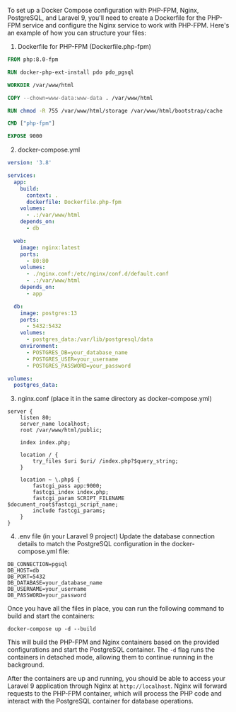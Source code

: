 To set up a Docker Compose configuration with PHP-FPM, Nginx, PostgreSQL, and Laravel 9, you'll need to create a Dockerfile for the PHP-FPM service and configure the Nginx service to work with PHP-FPM. Here's an example of how you can structure your files:

1. Dockerfile for PHP-FPM (Dockerfile.php-fpm)
```Dockerfile
FROM php:8.0-fpm

RUN docker-php-ext-install pdo pdo_pgsql

WORKDIR /var/www/html

COPY --chown=www-data:www-data . /var/www/html

RUN chmod -R 755 /var/www/html/storage /var/www/html/bootstrap/cache

CMD ["php-fpm"]

EXPOSE 9000
```

2. docker-compose.yml
```yaml
version: '3.8'

services:
  app:
    build:
      context: .
      dockerfile: Dockerfile.php-fpm
    volumes:
      - .:/var/www/html
    depends_on:
      - db

  web:
    image: nginx:latest
    ports:
      - 80:80
    volumes:
      - ./nginx.conf:/etc/nginx/conf.d/default.conf
      - .:/var/www/html
    depends_on:
      - app

  db:
    image: postgres:13
    ports:
      - 5432:5432
    volumes:
      - postgres_data:/var/lib/postgresql/data
    environment:
      - POSTGRES_DB=your_database_name
      - POSTGRES_USER=your_username
      - POSTGRES_PASSWORD=your_password

volumes:
  postgres_data:
```

3. nginx.conf (place it in the same directory as docker-compose.yml)
```nginx
server {
    listen 80;
    server_name localhost;
    root /var/www/html/public;

    index index.php;

    location / {
        try_files $uri $uri/ /index.php?$query_string;
    }

    location ~ \.php$ {
        fastcgi_pass app:9000;
        fastcgi_index index.php;
        fastcgi_param SCRIPT_FILENAME $document_root$fastcgi_script_name;
        include fastcgi_params;
    }
}
```

4. .env file (in your Laravel 9 project)
Update the database connection details to match the PostgreSQL configuration in the docker-compose.yml file:
```
DB_CONNECTION=pgsql
DB_HOST=db
DB_PORT=5432
DB_DATABASE=your_database_name
DB_USERNAME=your_username
DB_PASSWORD=your_password
```

Once you have all the files in place, you can run the following command to build and start the containers:
```
docker-compose up -d --build
```

This will build the PHP-FPM and Nginx containers based on the provided configurations and start the PostgreSQL container. The `-d` flag runs the containers in detached mode, allowing them to continue running in the background.

After the containers are up and running, you should be able to access your Laravel 9 application through Nginx at `http://localhost`. Nginx will forward requests to the PHP-FPM container, which will process the PHP code and interact with the PostgreSQL container for database operations.
